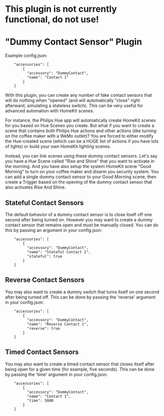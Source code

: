 # This plugin is not currently functional, do not use!

# "Dummy Contact Sensor" Plugin

Example config.json:

```
    "accessories": [
        {
          "accessory": "DummyContact",
          "name": "Contact 1"
        }   
    ]

```

With this plugin, you can create any number of fake contact sensors that will do nothing when "opened" (and will automatically "close" right afterward, simulating a stateless switch). This can be very useful for advanced automation with HomeKit scenes.

For instance, the Philips Hue app will automatically create HomeKit scenes for you based on Hue Scenes you create. But what if you want to create a scene that contains both Philips Hue actions and other actions (like turning on the coffee maker with a WeMo outlet)? You are forced to either modify the Hue-created scene (which can be a HUGE list of actions if you have lots of lights) or build your own HomeKit lighting scenes.

Instead, you can link scenes using these dummy contact sensors. Let's say you have a Hue Scene called "Rise and Shine" that you want to activate in the morning. And you have also setup the system HomeKit scene "Good Morning" to turn on your coffee maker and disarm you security system. You can add a single dummy contact sensor to your Good Morning scene, then create a Trigger based on the opening of the dummy contact sensor that also activates Rise And Shine.

## Stateful Contact Sensors

The default behavior of a dummy contact sensor is to close itself off one second after being turned on. However you may want to create a dummy contact sensor that remains open and must be manually closed. You can do this by passing an argument in your config.json:

```
    "accessories": [
        {
          "accessory": "DummyContact",
          "name": "Stateful Contact 1",
          "stateful": true
        }   
    ]

```

## Reverse Contact Sensors

You may also want to create a dummy switch that turns itself on one second after being turned off. This can be done by passing the 'reverse' argument in your config.json:

```
    "accessories": [
        {
          "accessory": "DummyContact",
          "name": "Reverse Contact 1",
          "reverse": true
        }   
    ]

```

## Timed Contact Sensors

You may also want to create a timed contact sensor that closes itself after being open for a given time (for example, five seconds). This can be done by passing the 'time' argument in your config.json:

```
    "accessories": [
        {
          "accessory": "DummyContact",
          "name": "Contact 1",
          "time": 5000
        }   
    ]

```

